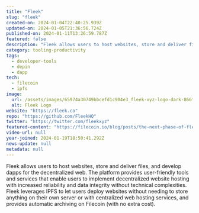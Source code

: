 ```yaml
---
title: "Fleek"
slug: "fleek"
created-on: 2024-01-04T22:40:25.939Z
updated-on: 2024-01-05T21:36:56.724Z
published-on: 2024-01-11T13:26:59.787Z
featured: false
description: "Fleek ​​allows users to host websites, store and deliver files, and develop dapps for the decentralized web."
category: tooling-productivity
tags:
  - developer-tools
  - depin
  - dapp
tech:
  - filecoin
  - ipfs
image:
  url: /assets/images/65974a30749bbcefd1c904e3_fleek-xyz-logo-dark-866fe3a5fd4b25673eebd25c841bfe30.png
  alt: Fleek Logo
website: "https://fleek.co"
repo: "https://github.com/FleekHQ"
twitter: "https://twitter.com/fleekxyz"
featured-content: "https://filecoin.io/blog/posts/the-next-phase-of-fleek-with-filecoin/"
video-url: null
year-joined: 2024-01-19T18:50:41.292Z
news-update: null
metadata: null
---
```


Fleek ​​allows users to host websites, store and deliver files, and develop dapps for the decentralized web. The platform provides user-friendly tools and services that enable users to implement decentralized website hosting with increased reliability and data integrity without technical complexities. Fleek leverages IPFS to let users deploy websites without needing to store anything on their own server or with centralized web hosting services, and provides automatic archiving on Filecoin (with no extra cost).
